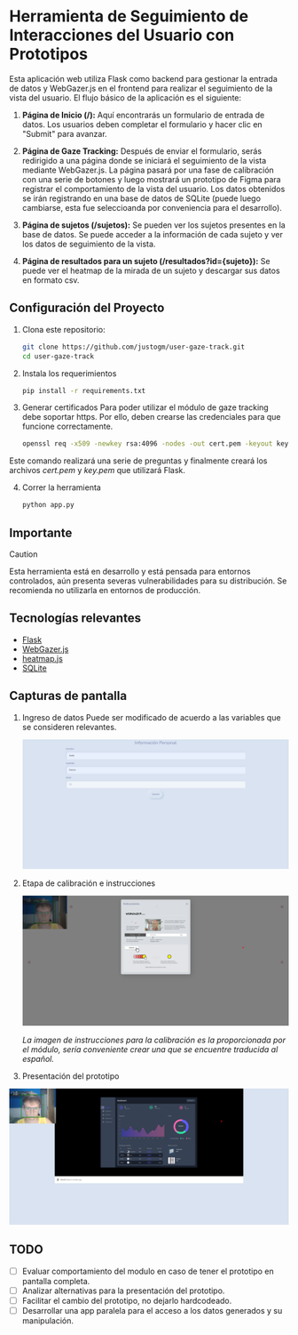 # Herramienta de Seguimiento de Interacciones del Usuario con Prototipos

Esta aplicación web utiliza Flask como backend para gestionar la entrada de datos y WebGazer.js en el frontend para realizar el seguimiento de la vista del usuario. El flujo básico de la aplicación es el siguiente:

1. **Página de Inicio (/):** Aquí encontrarás un formulario de entrada de datos. Los usuarios deben completar el formulario y hacer clic en "Submit" para avanzar.

2. **Página de Gaze Tracking:** Después de enviar el formulario, serás redirigido a una página donde se iniciará el seguimiento de la vista mediante WebGazer.js. La página pasará por una fase de calibración con una serie de botones y luego mostrará un prototipo de Figma para registrar el comportamiento de la vista del usuario. Los datos obtenidos se irán registrando en una base de datos de SQLite (puede luego cambiarse, esta fue seleccioanda por conveniencia para el desarrollo).

3. **Página de sujetos (/sujetos):** Se pueden ver los sujetos presentes en la base de datos. Se puede acceder a la información de cada sujeto y ver los datos de seguimiento de la vista.

4. **Página de resultados para un sujeto (/resultados?id={sujeto}):** Se puede ver el heatmap de la mirada de un sujeto y descargar sus datos en formato csv.

## Configuración del Proyecto

1. Clona este repositorio:

    ```bash
    git clone https://github.com/justogm/user-gaze-track.git
    cd user-gaze-track
    ```

2. Instala los requerimientos

    ```bash
    pip install -r requirements.txt
    ```

3. Generar certificados
Para poder utilizar el módulo de gaze tracking debe soportar https. Por ello, deben crearse las credenciales para que funcione correctamente.

    ```bash
    openssl req -x509 -newkey rsa:4096 -nodes -out cert.pem -keyout key.pem -days 365
    ```

Este comando realizará una serie de preguntas y finalmente creará los archivos *cert.pem* y *key.pem* que utilizará Flask.

4. Correr la herramienta

    ```bash
    python app.py
    ```

## Importante

> [!CAUTION]
> Esta herramienta está en desarrollo y está pensada para entornos controlados, aún presenta severas vulnerabilidades para su distribución. Se recomienda no utilizarla en entornos de producción.

## Tecnologías relevantes

- [Flask](https://flask.palletsprojects.com/en/3.0.x/)
- [WebGazer.js](https://webgazer.cs.brown.edu/)
- [heatmap.js](https://www.patrick-wied.at/static/heatmapjs/)
- [SQLite](https://www.sqlite.org/index.html)

## Capturas de pantalla

1. Ingreso de datos
    Puede ser modificado de acuerdo a las variables que se consideren relevantes.

    ![Data Entry](assets/readme/data-entry.png)

2. Etapa de calibración e instrucciones

    ![Calibración e instrucciones](assets/readme/instrucciones-y-calibracion.png)

    *La imagen de instrucciones para la calibración es la proporcionada por el módulo, sería conveniente crear una que se encuentre traducida al español.*

3. Presentación del prototipo

![Presentación del prototipo](assets/readme/prototipo-figma.png)

## TODO

- [ ] Evaluar comportamiento del modulo en caso de tener el prototipo en pantalla completa.
- [ ] Analizar alternativas para la presentación del prototipo.
- [ ] Facilitar el cambio del prototipo, no dejarlo hardcodeado.
- [ ] Desarrollar una app paralela para el acceso a los datos generados y su manipulación.
